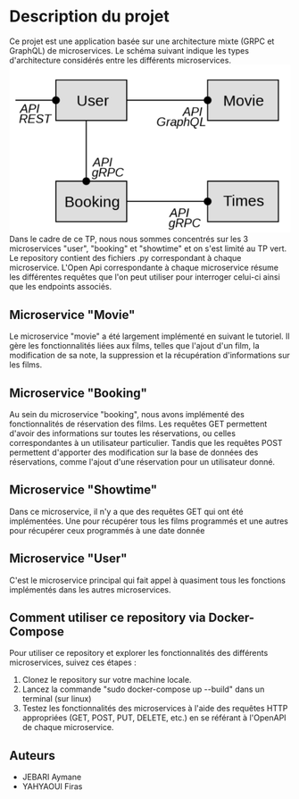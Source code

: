 # Description du projet

Ce projet est une application basée sur une architecture mixte (GRPC et GraphQL) de microservices. Le schéma suivant indique les types d'architecture considérés entre les différents microservices. 
![Alt text](sch%C3%A9ma.png)
Dans le cadre de ce TP, nous nous sommes concentrés sur les 3 microservices "user", "booking" et "showtime" et on s'est limité au TP vert. Le repository contient des fichiers .py correspondant à chaque microservice.
L'Open Api correspondante à chaque microservice résume les différentes requêtes que l'on peut utiliser pour interroger celui-ci ainsi que les endpoints associés.


## Microservice "Movie"

Le microservice "movie" a été largement implémenté en suivant le tutoriel. Il gère les fonctionnalités liées aux films, telles que l'ajout d'un film, la modification de sa note, la suppression et la récupération d'informations sur les films. 

## Microservice "Booking"

Au sein du microservice "booking", nous avons implémenté des fonctionnalités de réservation des films. Les requêtes GET permettent d'avoir des informations sur toutes les réservations, ou celles correspondantes à un utilisateur particulier. Tandis que les requêtes POST permettent d'apporter des modification sur la base de données des réservations, comme l'ajout d'une réservation pour un utilisateur donné.

## Microservice "Showtime"

Dans ce microservice, il n'y a que des requêtes GET qui ont été implémentées. Une pour récupérer tous les films programmés et une autres pour récupérer ceux programmés à une date donnée

## Microservice "User"

C'est le microservice principal qui fait appel à quasiment tous les fonctions implémentés dans les autres microservices. 

## Comment utiliser ce repository via Docker-Compose

Pour utiliser ce repository et explorer les fonctionnalités des différents microservices, suivez ces étapes :

1. Clonez le repository sur votre machine locale.
2. Lancez la commande "sudo docker-compose up --build" dans un terminal (sur linux) 
3. Testez les fonctionnalités des microservices à l'aide des requêtes HTTP appropriées (GET, POST, PUT, DELETE, etc.) en se référant à l'OpenAPI de chaque microservice.


## Auteurs

- JEBARI Aymane
- YAHYAOUI Firas
